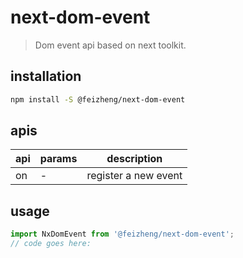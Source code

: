 # next-dom-event
> Dom event api based on next toolkit.

## installation
```bash
npm install -S @feizheng/next-dom-event
```

## apis
| api | params | description          |
| --- | ------ | -------------------- |
| on  | -      | register a new event |

## usage
```js
import NxDomEvent from '@feizheng/next-dom-event';
// code goes here:
```
